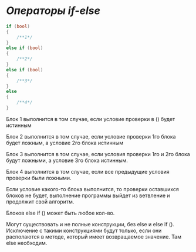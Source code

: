 *Операторы if-else*
======

```cs
if (bool)
{
    /**1*/
}
else if (bool)
{
    /**2*/
}
else if (bool)
{
    /**3*/
}
else
{
    /**4*/
}
```

Блок 1 выполнится в том случае, если условие проверки в () будет истинным

Блок 2 выполнится в том случае, если условие проверки 1го блока будет ложным,
а условие 2го блока истинным

Блок 3 выполнится в том случае, если условия проверки 1го и 2го блока будут ложными,
а условие 3го блока истинным.

Блок 4 выполнится в том случае, если все предыдущие условия проверки были ложными.

Если условие какого-то блока выполнится, то проверки оставшихся блоков не будет,
выполнение программы выйдет из ветвление и продолжит свой алгоритм.

Блоков else if () может быть любое кол-во.

Могут существовать и не полные конструкции, без else и else if ().
Исключение с такими конструкциями будут только, если они располаются в методе,
который имеет возвращаемое значение. Там else необходим.
